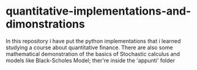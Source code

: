 # quantitative-implementations-and-dimonstrations

In this repository i have put the python implementations that i learned studying a course about quantitative finance.
There are also some mathematical demonstration of the basics of Stochastic calculus and models like Black-Scholes Model; ther're inside the 'appunti' folder
